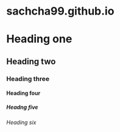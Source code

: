 # sachcha99.github.io
# Heading one
## Heading two
### Heading three
#### Heading four
##### Headng five
###### Heading six
